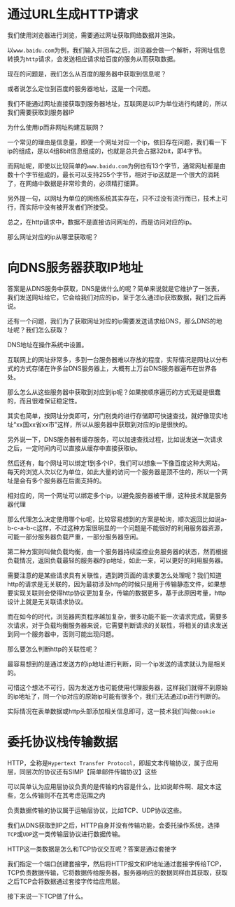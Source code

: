 
# 通过URL生成HTTP请求
我们使用浏览器进行浏览，需要通过网址获取网络数据并渲染。

以`www.baidu.com`为例，我们输入并回车之后，浏览器会做一个解析，将网址信息转换为`http`请求，会发送相应请求给百度的服务从而获取数据。

现在的问题是，我们怎么从百度的服务器中获取到信息呢？

或者说怎么定位到百度的服务器地址，这是一个问题。

我们不能通过网址直接获取到服务器地址，互联网是以IP为单位进行构建的，所以我们需要获取到服务器IP

为什么使用ip而非网址构建互联网？

一个常见的理由是信息量，即便一个网址对应一个ip，依旧存在问题，我们看一下ip的组成，是以4组8bit信息组成的，也就是总共会占据32bit，即4字节。

而网址呢，即使以比较简单的`www.baidu.com`为例也有13个字节，通常网址都是由数十个字节组成的，最长可以支持255个字节，相对于ip这就是一个很大的消耗了，在网络中数据是非常珍贵的，必须精打细算。

另外提一句，以网址为单位的网络系统其实存在，只不过没有流行而已，技术上可行，而实际中没有被开发者们所接受。

总之，在http请求中，数据不是直接访问网址的，而是访问对应的ip。

那么网址对应的ip从哪里获取呢？

# 向DNS服务器获取IP地址
答案是从DNS服务中获取，DNS是做什么的呢？简单来说就是它维护了一张表，我们发送网址给它，它会给我们对应的ip，至于怎么通过ip获取数据，我们之后再说。

还有一个问题，我们为了获取网址对应的ip需要发送请求给DNS，那么DNS的地址呢？我们怎么获取？

DNS地址在操作系统中设置。

互联网上的网址非常多，多到一台服务器难以存放的程度，实际情况是网址以分布式的方式存储在许多台DNS服务器上，大概有上万台DNS服务器遍布在世界各处。

那么怎么从这些服务器中获取到对应到ip呢？如果按顺序遍历的方式无疑是很蠢的，而且很难保证稳定性。

其实也简单，按网址分类即可，分门别类的进行存储即可快速查找，就好像现实地址“xx国xx省xx市”这样，所以从服务器中获取到对应的ip是很快的。

另外说一下，DNS服务器有缓存服务，可以加速查找过程，比如说发送一次请求之后，一定时间内可以直接从缓存中直接获取ip。

然后还有，每个网址可以绑定1到多个IP，我们可以想象一下像百度这种大网站，每天的浏览人次以亿为单位，如此大量的访问一个服务器是顶不住的，所以一个网址是会有多个服务器在后面支持的。

相对应的，同一个网址可以绑定多个ip，以避免服务器被干爆，这种技术就是服务器代理

那么代理怎么决定使用哪个ip呢，比较容易想到的方案是轮询，顺次返回比如说a-b-c-a-b-c这样，不过这种方案很明显的一个问题是不能很好的利用服务器资源，可能一部分服务器负载严重，一部分服务器空闲。

第二种方案则叫做负载均衡，由一个服务器持续监控业务服务器的状态，然而根据负载情况，返回负载最轻的服务器的ip地址，如此一来，可以更好的利用服务器。

需要注意的是某些请求具有关联性，遇到跨页面的请求要怎么处理呢？我们知道http的请求是无关联的，因为最初涉及http的时候只是用于传输静态文件，如果想要实现关联则会使得http协议更加复杂，传输的数据更多，基于此原因考量，http设计上就是无关联请求协议。

而在如今的时代，浏览器网页程序越加复杂，很多功能不能一次请求完成，需要多次请求，对于负载均衡服务器来说，它需要判断请求的关联性，将相关的请求发送到同一个服务器中，否则可能出现问题。

那么要怎么判断http的关联性呢？

最容易想到的是通过发送方的ip地址进行判断，同一个ip发送的请求就认为是相关的。

可惜这个想法不可行，因为发送方也可能使用代理服务器，这样我们就得不到原始的ip地址了，同一个ip对应的原始ip可能有很多个，我们无法通过ip进行判断的。

实际情况在表单数据或http头部添加相关信息即可，这一技术我们叫做`cookie`

# 委托协议栈传输数据
HTTP，全称是`Hypertext Transfer Protocol`，即超文本传输协议，属于应用层，同层次的协议还有SIMP【简单邮件传输协议】这些

可以简单认为应用层协议负责的是传输的内容是什么，比如说邮件啊、超文本这些，怎么传输则不在其考虑范围之内

负责数据传输的协议属于运输层协议，比如TCP、UDP协议这些。

我们从DNS获取到IP之后，HTTP自身并没有传输功能，会委托操作系统，选择`TCP`或`UDP`这一类传输层协议进行数据传输。

HTTP这一类数据是怎么和TCP协议交互呢？答案是通过套接字

我们指定一个端口创建套接字，然后将HTTP报文和IP地址通过套接字传给TCP，TCP负责数据传输，它将数据传给服务器，服务器响应的数据同样由其获取，获取之后TCP会将数据通过套接字传给应用层。

接下来说一下TCP做了什么。